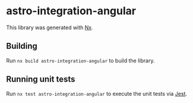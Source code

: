 # astro-integration-angular

This library was generated with [Nx](https://nx.dev).

## Building

Run `nx build astro-integration-angular` to build the library.

## Running unit tests

Run `nx test astro-integration-angular` to execute the unit tests via [Jest](https://jestjs.io).
